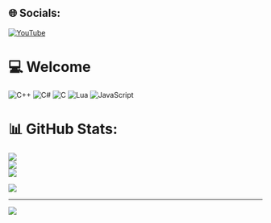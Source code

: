 
## 🌐 Socials:
[![YouTube](https://img.shields.io/badge/YouTube-%23FF0000.svg?logo=YouTube&logoColor=white)](https://youtube.com/@CertifiedHoodClown) 

# 💻 Welcome
![C++](https://img.shields.io/badge/c++-%2300599C.svg?style=for-the-badge&logo=c%2B%2B&logoColor=white) ![C#](https://img.shields.io/badge/c%23-%23239120.svg?style=for-the-badge&logo=c-sharp&logoColor=white) ![C](https://img.shields.io/badge/c-%2300599C.svg?style=for-the-badge&logo=c&logoColor=white) ![Lua](https://img.shields.io/badge/lua-%232C2D72.svg?style=for-the-badge&logo=lua&logoColor=white) ![JavaScript](https://img.shields.io/badge/javascript-%23323330.svg?style=for-the-badge&logo=javascript&logoColor=%23F7DF1E)
# 📊 GitHub Stats:
![](https://github-readme-stats.vercel.app/api?username=CertifiedClown&theme=great-gatsby&hide_border=false&include_all_commits=true&count_private=true)<br/>
![](https://github-readme-streak-stats.herokuapp.com/?user=CertifiedClown&theme=great-gatsby&hide_border=false)<br/>
![](https://github-readme-stats.vercel.app/api/top-langs/?username=CertifiedClown&theme=great-gatsby&hide_border=false&include_all_commits=true&count_private=true&layout=compact)

![](https://quotes-github-readme.vercel.app/api?type=horizontal&theme=radical)

---
[![](https://visitcount.itsvg.in/api?id=CertifiedClown&icon=2&color=8)](https://visitcount.itsvg.in)

<!-- Proudly created with GPRM ( https://gprm.itsvg.in ) -->
